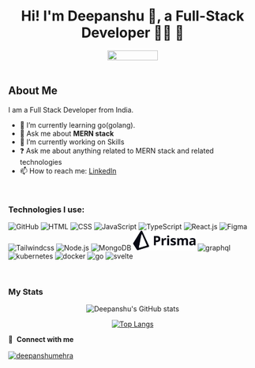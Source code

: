 <div align="center">
  <h1 align="center">Hi! I'm Deepanshu 👋, a Full-Stack Developer 👨‍💻 🚀</h1>  
<img src="https://img.freepik.com/free-vector/cute-man-playing-game-computer-cartoon-vector-icon-illustration-people-technology-icon-isolated_138676-5731.jpg" align="center" style="width: 45%; height:45% " />
</div> 
<br/>

## About Me
I am a Full Stack Developer from India.

- 🌱 I’m currently learning go(golang).
- 💬 Ask me about <b>MERN stack</b>
- 🔭 I’m currently working on Skills  
- ❓ Ask me about anything related to MERN stack and related technologies  
- 📫 How to reach me: [LinkedIn](https://www.linkedin.com/in/deepanshu-mehra-14a472233/)

<br/>

### Technologies I use:

<img src='https://camo.githubusercontent.com/96da84eb0550145ef2d106b11ff741ad66c37c2b793dc82acb4254dc96475059/68747470733a2f2f696d672e736869656c64732e696f2f62616467652f4769744875622d3131313f6c6f676f3d676974687562' alt='GitHub' height='40' />   <img src='https://camo.githubusercontent.com/1f006183180d69e3f08a103c37dbc894f32158452a3766ceb3b0b722f910555b/68747470733a2f2f696d672e736869656c64732e696f2f62616467652f48544d4c2d3131313f6c6f676f3d68746d6c35' alt='HTML' height='40' marginX="8"/>   <img src='https://camo.githubusercontent.com/605d359c87f4ca4e912a47336f1db4f607341b010296c12bbc93b351cfc2f9b9/68747470733a2f2f696d672e736869656c64732e696f2f62616467652f4353532d3131313f6c6f676f3d63737333' alt='CSS' height='40' />   <img src='https://camo.githubusercontent.com/99304f7e8b2b68da603a7dfcc209fb00e290970271a665c58135e7981d00a866/68747470733a2f2f696d672e736869656c64732e696f2f62616467652f4a6176615363726970742d3131313f6c6f676f3d6a617661736372697074' alt='JavaScript' height='40' />   <img src='https://camo.githubusercontent.com/97d7b26177d8ffedc7749df503a72352ac2ffdee3a3e36dc4b4c8e0d6d8266e5/68747470733a2f2f696d672e736869656c64732e696f2f62616467652f547970655363726970742d3131313f6c6f676f3d74797065736372697074' alt='TypeScript' height='40' />   <img src='https://camo.githubusercontent.com/27f47716b6a921166bcac7ab5fedbc09fcf89511c08d4805870032900fb456ec/68747470733a2f2f696d672e736869656c64732e696f2f62616467652f52656163742d3131313f6c6f676f3d7265616374' alt='React.js' height='40' />   <img src='https://camo.githubusercontent.com/b5ad7cda60c7d0bd99aba0fa849645cb1a11545627dff0a145407e75f7d8a449/68747470733a2f2f696d672e736869656c64732e696f2f62616467652f4669676d612d3131313f6c6f676f3d6669676d61' alt='Figma' height='40' />   <img src='https://camo.githubusercontent.com/fe3b682cccbf81365e20d5c8b7139fe82b4c68bc225de773f114fd69639d02b5/68747470733a2f2f696d672e736869656c64732e696f2f62616467652f5461696c77696e645f4353532d3131313f6c6f676f3d7461696c77696e64637373' alt='Tailwindcss' height='40' />   <img src='https://camo.githubusercontent.com/5de9d626b6bef246087d92ec256f27bc4b9b021c6f80c1ba1e5185853b623c6e/68747470733a2f2f696d672e736869656c64732e696f2f62616467652f4e6f64652e6a732d3131313f6c6f676f3d6e6f64652e6a73' alt='Node.js' height='40' />   <img src='https://camo.githubusercontent.com/5111f9cbb01e7f9bc4a09569a412cddce7cec203c014ef3ac000ec7641d95774/68747470733a2f2f696d672e736869656c64732e696f2f62616467652f4d6f6e676f44422d3131313f6c6f676f3d6d6f6e676f6462' alt='MongoDB' height='40' />   <img src='https://raw.githubusercontent.com/prisma/presskit/main/Assets/Prisma-DarkLogo.png' alt='prisma' height='40' />   <img src='https://camo.githubusercontent.com/962aa37c0b78167f80f00051d356c661ef579bcf69f3c18892c1049bf81b7b17/68747470733a2f2f696d672e736869656c64732e696f2f62616467652f4772617068514c2d3131313f6c6f676f3d6772617068716c' alt='graphql' height='40' />   <img src='https://camo.githubusercontent.com/11b7406028692329208004f3b980151d43ffee130f26bffea22d1647e4cd4197/68747470733a2f2f696d672e736869656c64732e696f2f62616467652f4b756265726e657465732d3131313f6c6f676f3d6b756265726e65746573' alt='kubernetes' height='40' />   <img src='https://camo.githubusercontent.com/a2e017c60bf864c009ac248f1af0fc27f15c9520f6ac8d57bfd50feed32b9701/68747470733a2f2f696d672e736869656c64732e696f2f62616467652f446f636b65722d3131313f6c6f676f3d646f636b6572' alt='docker' height='40' />   <img src='https://camo.githubusercontent.com/f8b7f67b575b1e86a038366e3a0f326ef453d40a269553575470fd50e2854e46/68747470733a2f2f696d672e736869656c64732e696f2f62616467652f476f2d3131313f6c6f676f3d676f' alt='go' height='40' />   <img src='https://upload.wikimedia.org/wikipedia/commons/thumb/1/1b/Svelte_Logo.svg/1200px-Svelte_Logo.svg.png' alt='svelte' height='40'/> 

<br/>

### My Stats

<div display="flex" align-item="center" text-align="center">
  <div align="center">
    
![Deepanshu's GitHub stats](https://github-readme-stats.vercel.app/api?username=dmehra2102&show_icons=true&theme=radical)
    
  </div>
  <div align="center">
    
[![Top Langs](https://github-readme-stats.vercel.app/api/top-langs/?username=dmehra2102&layout=compact)](https://github.com/dmehra2102/github-readme-stats)
    
  </div>
  </div>
  
  
  🔗 &nbsp;**Connect with me**
<p align="left">
<a href="https://www.linkedin.com/in/deepanshu-mehra-14a472233/" target="blank"><img align="center" src="https://raw.githubusercontent.com/rahuldkjain/github-profile-readme-generator/master/src/images/icons/Social/linked-in-alt.svg" alt="deepanshumehra" height="30" width="40" /></a>
</p>

<!--
**dmehra2102/dmehra2102** is a ✨ _special_ ✨ repository because its `README.md` (this file) appears on your GitHub profile.

Here are some ideas to get you started:

- 🔭 I’m currently working on ...
- 🌱 I’m currently learning ...
- 👯 I’m looking to collaborate on ...
- 🤔 I’m looking for help with ...
- 💬 Ask me about ...
- 📫 How to reach me: ...
- 😄 Pronouns: ...
- ⚡ Fun fact: ...
-->
